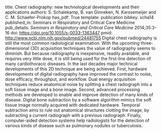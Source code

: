 title: Chest radiography: new technological developments and their applications
authors: S. Schalekamp, B. van Ginneken, N. Karssemeijer and C. M. Schaefer-Prokop
has_pdf: True
template: publication
bibkey: scha14
published_in: Seminars in Respiratory and Critical Care Medicine
pub_details: <i>Seminars in Respiratory and Critical Care Medicine</i> 2014;35:3-16
doi: https://doi.org/10.1055/s-0033-1363447
pmid: http://www.ncbi.nlm.nih.gov/pubmed/24481755
Digital chest radiography is still the most common radiological examination. With the upcoming three-dimensional (3D) acquisition techniques the value of radiography seems to diminish. But because radiography is inexpensive, readily available, and requires very little dose, it is still being used for the first-line detection of many cardiothoracic diseases. In the last decades major technical developments of this 2D technique are being achieved. First, hardware developments of digital radiography have improved the contrast to noise, dose efficacy, throughput, and workflow. Dual energy acquisition techniques reduce anatomical noise by splitting a chest radiograph into a soft tissue image and a bone image. Second, advanced processing methods are developed to enable and improve detection of many kinds of disease. Digital bone subtraction by a software algorithm mimics the soft tissue image normally acquired with dedicated hardware. Temporal subtraction aims to rule out anatomical structures clotting the image, by subtracting a current radiograph with a previous radiograph. Finally, computer-aided detection systems help radiologists for the detection of various kinds of disease such as pulmonary nodules or tuberculosis.


